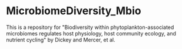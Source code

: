 # MicrobiomeDiversity_Mbio
This is a repository for "Biodiversity within phytoplankton-associated microbiomes regulates host physiology, host community ecology, and nutrient cycling" by Dickey and Mercer, et al. 
